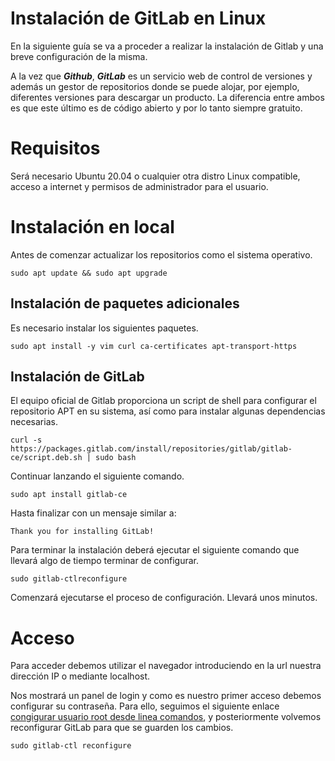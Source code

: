 # Instalación de GitLab en Linux

En la siguiente guía se va a proceder a realizar la instalación de Gitlab y una breve configuración de la misma.

A la vez que ***Github***, ***GitLab*** es un servicio web de control de versiones y además un gestor de repositorios donde se puede alojar, por ejemplo, diferentes versiones para descargar un producto. La diferencia entre ambos es que este último es de código abierto y por lo tanto siempre gratuito.


# Requisitos

Será necesario Ubuntu 20.04 o cualquier otra distro Linux compatible, acceso a internet y permisos de administrador para el usuario.

# Instalación en local

Antes de comenzar actualizar los repositorios como el sistema operativo.

```console
sudo apt update && sudo apt upgrade
```
## Instalación de paquetes adicionales

Es necesario instalar los siguientes paquetes.

```console
sudo apt install -y vim curl ca-certificates apt-transport-https
```

## Instalación de GitLab

El equipo oficial de Gitlab proporciona un script de shell para configurar el repositorio APT en su sistema, así como para instalar algunas dependencias necesarias.

```console
curl -s https://packages.gitlab.com/install/repositories/gitlab/gitlab-ce/script.deb.sh | sudo bash
```

Continuar lanzando el siguiente comando.

```console
sudo apt install gitlab-ce
```

 Hasta finalizar con un  mensaje similar a:
```
Thank you for installing GitLab!
```

Para terminar la instalación deberá ejecutar el siguiente comando que llevará algo de tiempo terminar de configurar.

```console
sudo gitlab-ctlreconfigure
```  

Comenzará ejecutarse el proceso de configuración. Llevará unos minutos.

# Acceso

Para acceder debemos utilizar el navegador introduciendo en la url nuestra dirección IP o mediante localhost.

Nos mostrará un panel de login y como es nuestro primer acceso debemos configurar su contraseña. Para ello, seguimos el siguiente enlace  [congigurar usuario root desde linea comandos](https://lab.las3.de/gitlab/help/security/reset_root_password.md), y posteriormente volvemos reconfigurar GitLab para que se guarden los cambios.

```console
sudo gitlab-ctl reconfigure
  ```









